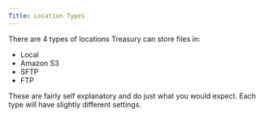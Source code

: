 ```yaml
---
Title: Location Types
---
```


There are 4 types of locations Treasury can store files in:

- Local
- Amazon S3
- SFTP
- FTP

These are fairly self explanatory and do just what you would expect. Each type will have slightly different settings.
